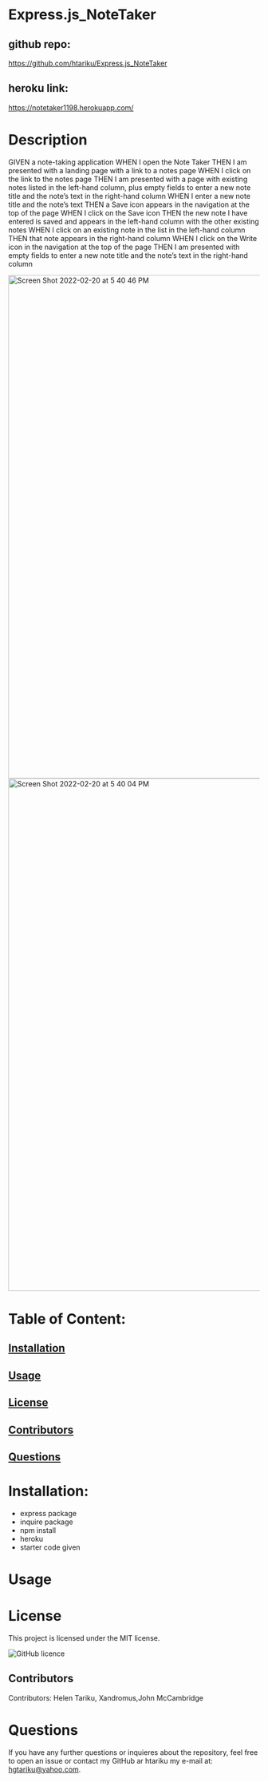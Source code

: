# Express.js_NoteTaker

## github repo:
 https://github.com/htariku/Express.js_NoteTaker

 ## heroku link:
 https://notetaker1198.herokuapp.com/
 
   # Description
GIVEN a note-taking application
WHEN I open the Note Taker
THEN I am presented with a landing page with a link to a notes page
WHEN I click on the link to the notes page
THEN I am presented with a page with existing notes listed in the left-hand column, plus empty fields to enter a new note title and the note’s text in the right-hand column
WHEN I enter a new note title and the note’s text
THEN a Save icon appears in the navigation at the top of the page
WHEN I click on the Save icon
THEN the new note I have entered is saved and appears in the left-hand column with the other existing notes
WHEN I click on an existing note in the list in the left-hand column
THEN that note appears in the right-hand column
WHEN I click on the Write icon in the navigation at the top of the page
THEN I am presented with empty fields to enter a new note title and the note’s text in the right-hand column

<img width="1009" alt="Screen Shot 2022-02-20 at 5 40 46 PM" src="https://user-images.githubusercontent.com/94089824/154867610-9bfebf38-da12-421a-babb-e5fefe292c15.png">

<img width="1027" alt="Screen Shot 2022-02-20 at 5 40 04 PM" src="https://user-images.githubusercontent.com/94089824/154867615-e2195831-f5ab-4487-83ce-57c549c78ff1.png">



   # Table of Content: 
   ## [Installation](#Installation)
   ## [Usage](#Usage)
   ## [License](#License)
   ## [Contributors](#Contributors)
   ## [Questions](#Questions)

 
   # Installation: 
   - express package 
   - inquire package 
   - npm install 
   - heroku
   - starter code given

 
   # Usage 
   
 
   # License 
   This project is licensed under the MIT license.
   
   ![GitHub licence](https://img.shields.io/github/license/htariku/Professional-README-Generator)
 
   ## Contributors 
   Contributors: Helen Tariku, Xandromus,John McCambridge
 
 
   # Questions 
   If you have any further questions or inquieres about the repository, feel free to open an issue or contact my GitHub ar htariku my e-mail at: hgtariku@yahoo.com.
 
   
 